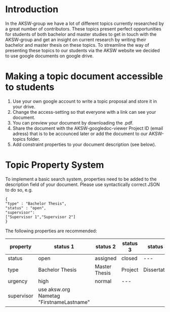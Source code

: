 # Introduction #

In the AKSW-group we have a lot of different topics currently researched by a great number of contributors. These topics present perfect opportunities for students of both bachelor and master studies to get in touch with the AKSW-group and get an insight on current research by writing their bachelor and master thesis on these topics. To streamline the way of presenting these topics to our students via the AKSW website we decided to use google documents on google drive.

# Making a topic document accessible to students #

1. Use your own google account to write a topic proposal and store it in your drive.
2. Change the access-setting so that everyone with a link can see your document.
3. You can preview your document by downloading the .pdf.
4. Share the document with the AKSW-googledoc-viewer Project ID (email adress) that is to be accounced later or add the document to our AKSW-topics folder.
5. Add constraint properties to your document description (see below).

# Topic Property System #

To implement a basic search system, properties need to be added to the description field of your document. Please use syntactically correct JSON to do so, e.g.

    {
    "type" : "Bachelor Thesis",
    "status" : "open",
    "supervisor":
    ["Supervisor 1","Supervisor 2"]
    }

The following properties are recommended:

| property | status 1 | status 2 | status 3|status 4|
|---|---|---| ---| --- |
| status | open | assigned | closed | --- |
| type | Bachelor Thesis | Master Thesis | Project | Dissertation |
| urgency | high | normal | --- |
| supervisor | use aksw.org Nametag "FirstnameLastname" |
